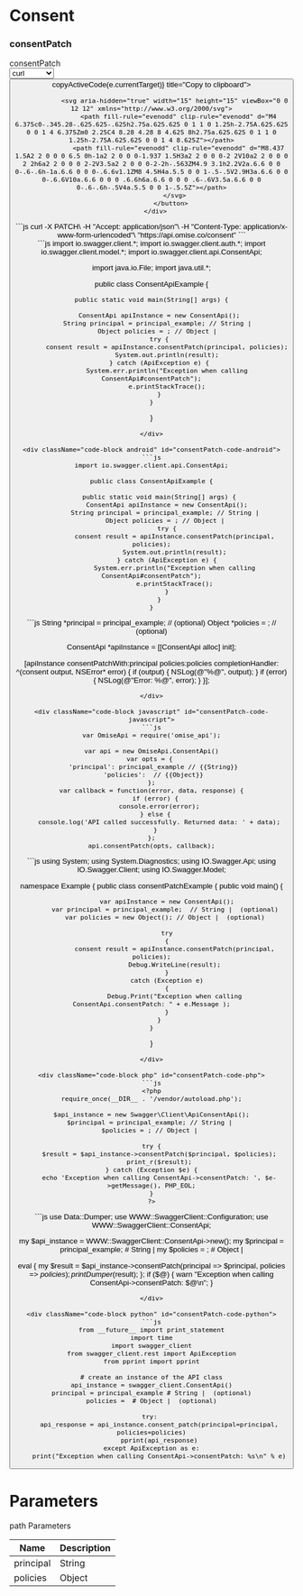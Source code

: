 # Consent


<div style={{ display: 'flex', justifyContent: 'space-between', gap: '1rem' }}>
  <div className="sub-heading" style={{ flex: 2 }}>
    <h3>consentPatch</h3>
  </div>
  <div className="code" style={{ flex: 2 }}>
    <div className="code-container">
      <div className="code-header">consentPatch</div>
      <div className="code-dropdown">
        <select onChange={(e) => handleLanguageChange(e.target)}>
          <option value="curl">curl</option><option value="java">java</option><option value="android">android</option><option value="objc">objc</option><option value="javascript">javascript</option><option value="csharp">csharp</option><option value="php">php</option><option value="perl">perl</option><option value="python">python</option>
        </select>
         <button className="copy-btn" onClick={(e) => copyActiveCode(e.currentTarget)} title="Copy to clipboard">

                <svg aria-hidden="true" width="15" height="15" viewBox="0 0 12 12" xmlns="http://www.w3.org/2000/svg">
                  <path fill-rule="evenodd" clip-rule="evenodd" d="M4 6.375c0-.345.28-.625.625-.625h2.75a.625.625 0 1 1 0 1.25h-2.75A.625.625 0 0 1 4 6.375Zm0 2.25C4 8.28 4.28 8 4.625 8h2.75a.625.625 0 1 1 0 1.25h-2.75A.625.625 0 0 1 4 8.625Z"></path>
                  <path fill-rule="evenodd" clip-rule="evenodd" d="M8.437 1.5A2 2 0 0 0 6.5 0h-1a2 2 0 0 0-1.937 1.5H3a2 2 0 0 0-2 2V10a2 2 0 0 0 2 2h6a2 2 0 0 0 2-2V3.5a2 2 0 0 0-2-2h-.563ZM4.9 3.1h2.2V2a.6.6 0 0 0-.6-.6h-1a.6.6 0 0 0-.6.6v1.1ZM8 4.5H4a.5.5 0 0 1-.5-.5V2.9H3a.6.6 0 0 0-.6.6V10a.6.6 0 0 0 .6.6h6a.6.6 0 0 0 .6-.6V3.5a.6.6 0 0 0-.6-.6h-.5V4a.5.5 0 0 1-.5.5Z"></path>
                </svg>
              </button>
      </div>
      
<div className="code-block curl active" id="consentPatch-code-curl">
```js
curl -X PATCH\
-H "Accept: application/json"\
-H "Content-Type: application/x-www-form-urlencoded"\
"https://api.omise.co/consent"
```
</div>

<div className="code-block java" id="consentPatch-code-java">
```js
import io.swagger.client.*;
import io.swagger.client.auth.*;
import io.swagger.client.model.*;
import io.swagger.client.api.ConsentApi;

import java.io.File;
import java.util.*;

public class ConsentApiExample {

    public static void main(String[] args) {
        
        ConsentApi apiInstance = new ConsentApi();
        String principal = principal_example; // String | 
        Object policies = ; // Object | 
        try {
            consent result = apiInstance.consentPatch(principal, policies);
            System.out.println(result);
        } catch (ApiException e) {
            System.err.println("Exception when calling ConsentApi#consentPatch");
            e.printStackTrace();
        }
    }
}
```
</div>

<div className="code-block android" id="consentPatch-code-android">
```js
import io.swagger.client.api.ConsentApi;

public class ConsentApiExample {

    public static void main(String[] args) {
        ConsentApi apiInstance = new ConsentApi();
        String principal = principal_example; // String | 
        Object policies = ; // Object | 
        try {
            consent result = apiInstance.consentPatch(principal, policies);
            System.out.println(result);
        } catch (ApiException e) {
            System.err.println("Exception when calling ConsentApi#consentPatch");
            e.printStackTrace();
        }
    }
}
```
</div>

<div className="code-block objc" id="consentPatch-code-objc">
```js
String *principal = principal_example; //  (optional)
Object *policies = ; //  (optional)

ConsentApi *apiInstance = [[ConsentApi alloc] init];

[apiInstance consentPatchWith:principal
    policies:policies
              completionHandler: ^(consent output, NSError* error) {
                            if (output) {
                                NSLog(@"%@", output);
                            }
                            if (error) {
                                NSLog(@"Error: %@", error);
                            }
                        }];
```
</div>

<div className="code-block javascript" id="consentPatch-code-javascript">
```js
var OmiseApi = require('omise_api');

var api = new OmiseApi.ConsentApi()
var opts = { 
  'principal': principal_example // {{String}} 
  'policies':  // {{Object}} 
};
var callback = function(error, data, response) {
  if (error) {
    console.error(error);
  } else {
    console.log('API called successfully. Returned data: ' + data);
  }
};
api.consentPatch(opts, callback);
```
</div>

<div className="code-block csharp" id="consentPatch-code-csharp">
```js
using System;
using System.Diagnostics;
using IO.Swagger.Api;
using IO.Swagger.Client;
using IO.Swagger.Model;

namespace Example
{
    public class consentPatchExample
    {
        public void main()
        {

            var apiInstance = new ConsentApi();
            var principal = principal_example;  // String |  (optional) 
            var policies = new Object(); // Object |  (optional) 

            try
            {
                consent result = apiInstance.consentPatch(principal, policies);
                Debug.WriteLine(result);
            }
            catch (Exception e)
            {
                Debug.Print("Exception when calling ConsentApi.consentPatch: " + e.Message );
            }
        }
    }
}
```
</div>

<div className="code-block php" id="consentPatch-code-php">
```js
<?php
require_once(__DIR__ . '/vendor/autoload.php');

$api_instance = new Swagger\Client\ApiConsentApi();
$principal = principal_example; // String | 
$policies = ; // Object | 

try {
    $result = $api_instance->consentPatch($principal, $policies);
    print_r($result);
} catch (Exception $e) {
    echo 'Exception when calling ConsentApi->consentPatch: ', $e->getMessage(), PHP_EOL;
}
?>
```
</div>

<div className="code-block perl" id="consentPatch-code-perl">
```js
use Data::Dumper;
use WWW::SwaggerClient::Configuration;
use WWW::SwaggerClient::ConsentApi;

my $api_instance = WWW::SwaggerClient::ConsentApi->new();
my $principal = principal_example; # String | 
my $policies = ; # Object | 

eval { 
    my $result = $api_instance->consentPatch(principal => $principal, policies => $policies);
    print Dumper($result);
};
if ($@) {
    warn "Exception when calling ConsentApi->consentPatch: $@\n";
}
```
</div>

<div className="code-block python" id="consentPatch-code-python">
```js
from __future__ import print_statement
import time
import swagger_client
from swagger_client.rest import ApiException
from pprint import pprint

# create an instance of the API class
api_instance = swagger_client.ConsentApi()
principal = principal_example # String |  (optional)
policies =  # Object |  (optional)

try: 
    api_response = api_instance.consent_patch(principal=principal, policies=policies)
    pprint(api_response)
except ApiException as e:
    print("Exception when calling ConsentApi->consentPatch: %s\n" % e)
```
</div>
    </div>
  </div>
</div>

# Parameters
path Parameters

| Name | Description |
|------|------|
| principal | String |
| policies | Object |

